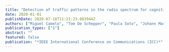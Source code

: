 ```yaml
---
title: "Detection of traffic patterns in the radio spectrum for cognitive wireless network management"
date: 2020-01-01
publishDate: 2020-07-18T11:21:23.883944Z
authors: ["Miguel Camelo", "Tom De Schepper", "Paula Soto", "Johann Marquez-Barja", "Jeroen Famaey", "Steven Latré"]
publication_types: ["1"]
abstract: ""
featured: false
publication: "*IEEE International Conference on Communications (ICC)*"
---
```


